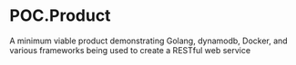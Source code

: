 # POC.Product
A minimum viable product demonstrating Golang, dynamodb, Docker, and various frameworks being used to create a RESTful web service
